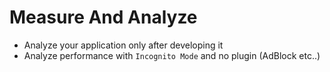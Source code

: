 # Measure And Analyze

- Analyze your application only after developing it
- Analyze performance with `Incognito Mode` and no plugin (AdBlock etc..)
